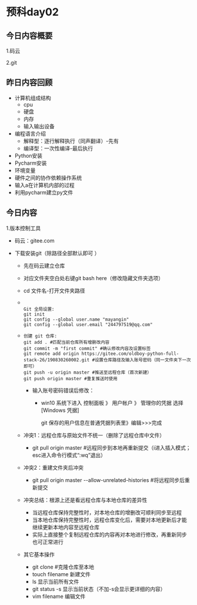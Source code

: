 # 预科day02

## 今日内容概要

1.码云

2.git

## 昨日内容回顾

+ 计算机组成结构
  + cpu
  + 硬盘
  + 内存
  + 输入输出设备
+ 编程语言介绍
  + 解释型：逐行解释执行（同声翻译）-先有
  + 编译型：一次性编译-最后执行
+ Python安装
+ Pycharm安装
+ 环境变量
+ 硬件之间的协作依赖操作系统
+ 输入a在计算机内部的过程
+ 利用pycharm建立py文件

## 今日内容

1.版本控制工具

+ 码云：gitee.com

+ 下载安装git（除路径全部默认即可 ）

  + 先在码云建立仓库

  + 对应文件夹空白处右键git bash here（修改隐藏文件夹选项）

  + cd 文件名-打开文件夹路径

  + ```Git
    
    Git 全局设置:
    git init
    git config --global user.name "mayangin"
    git config --global user.email "244797519@qq.com"
    
    ```

  + ```Git
    创建 git 仓库:
    git add . #匹配当前仓库所有增删改内容
    git commit -m "first commit" #确认修改内容及设置标签
    git remote add origin https://gitee.com/oldboy-python-full-stack-26/190830260002.git #设置仓库路径及输入账号密码（同一文件夹下一次即可）
    git push -u origin master #推送至远程仓库（首次新建）
    git push origin master #重复推送时使用
    ```

    - 输入账号密码错误后修改：

      - win10 系统下进入
        控制面板 》 用户帐户 》 管理你的凭据
        选择 [Windows 凭据]

        git 保存的用户信息在普通凭据列表里》编辑>>>完成

  + 冲突1：远程仓库与原始文件不统一（删除了远程仓库中文件）

    + git pull origin master  #远程同步到本地再重新提交（i进入插入模式；esc进入命令行模式“:wq”退出）

  + 冲突2：重建文件夹后冲突

    + git pull origin master  --allow-unrelated-histories #将远程同步后重新提交

  + 冲突总结：根源上还是看远程仓库与本地仓库的差异性

    + 当远程仓库保持完整性时，对本地仓库的增删改可顺利同步至远程
    + 当本地仓库保持完整性时，远程仓库变化后，需要对本地更新后才能继续更新本地内容至远程仓库
    + 实际上直接整个复制远程仓库的内容再对本地进行修改，再重新同步也可正常进行

  + 其它基本操作

    + git clone #克隆仓库至本地
    + touch filename 新建文件
    + ls 显示当前所有文件
    + git status -s 显示当前状态（不加-s会显示更详细的内容）
    + vim filename 编辑文件















